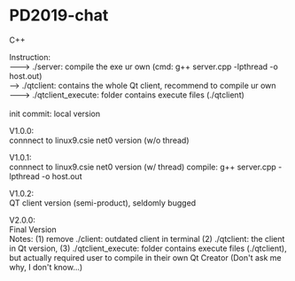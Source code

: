 # PD2019-chat
 C++

Instruction:<br>
    ---> ./server: compile the exe ur own (cmd: g++ server.cpp -lpthread -o host.out) <br>
    --> ./qtclient: contains the whole Qt client, recommend to compile ur own <br>
    ---> ./qtclient_execute: folder contains execute files (./qtclient) <br>
<br>
init commit:
    local version

V1.0.0:<br>
    connnect to linux9.csie net0 version (w/o thread)

V1.0.1:<br>
connnect to linux9.csie net0 version (w/ thread)
compile: g++ server.cpp -lpthread -o host.out

V1.0.2:<br>
QT client version (semi-product), seldomly bugged

V2.0.0:<br>
Final Version<br>
Notes: (1) remove ./client: outdated client in terminal
(2) ./qtclient: the client in Qt version,
(3) ./qtclient_execute:
 folder contains execute files (./qtclient), but actually required user to
 compile in their own Qt Creator (Don't ask me why, I don't know...)
